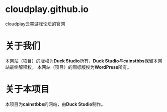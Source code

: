 # cloudplay.github.io
cloudplay云霄游戏论坛的官网
# 关于我们
本网站（项目）的版权为**Duck Studio**所有，**Duck Studio**与**cainstbbs**保留本网站最终解释权。
本网站（项目）的图标版权为**WordPress**所有。
# 关于本项目
本项目为**cainstbbs**的网站，由**Duck Studio**制作。
